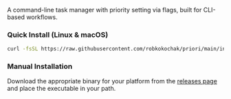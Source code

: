 A command-line task manager with priority setting via flags, built for CLI-based workflows.

### Quick Install (Linux & macOS)
```bash
curl -fsSL https://raw.githubusercontent.com/robkokochak/priori/main/install.sh | bash
```

### Manual Installation
Download the appropriate binary for your platform from the [releases page](https://github.com/robkokochak/priori/releases) and place the executable in your path.
